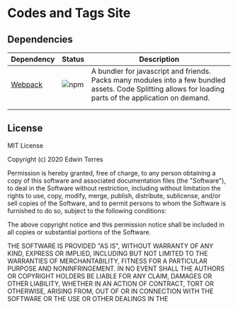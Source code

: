 # Codes and Tags Site

## Dependencies

|  Dependency | Status  | Description  |
|---|---|---|
| [Webpack](https://github.com/webpack/webpack)  | <img src="https://img.shields.io/npm/v/webpack.svg" alt="npm">  |  A bundler for javascript and friends. Packs many modules into a few bundled assets. Code Splitting allows for loading parts of the application on demand. |
|  |   |   |
|   |   |   |

## License

MIT License

Copyright (c) 2020 Edwin Torres

Permission is hereby granted, free of charge, to any person obtaining a copy
of this software and associated documentation files (the "Software"), to deal
in the Software without restriction, including without limitation the rights
to use, copy, modify, merge, publish, distribute, sublicense, and/or sell
copies of the Software, and to permit persons to whom the Software is
furnished to do so, subject to the following conditions:

The above copyright notice and this permission notice shall be included in all
copies or substantial portions of the Software.

THE SOFTWARE IS PROVIDED "AS IS", WITHOUT WARRANTY OF ANY KIND, EXPRESS OR
IMPLIED, INCLUDING BUT NOT LIMITED TO THE WARRANTIES OF MERCHANTABILITY,
FITNESS FOR A PARTICULAR PURPOSE AND NONINFRINGEMENT. IN NO EVENT SHALL THE
AUTHORS OR COPYRIGHT HOLDERS BE LIABLE FOR ANY CLAIM, DAMAGES OR OTHER
LIABILITY, WHETHER IN AN ACTION OF CONTRACT, TORT OR OTHERWISE, ARISING FROM,
OUT OF OR IN CONNECTION WITH THE SOFTWARE OR THE USE OR OTHER DEALINGS IN THE